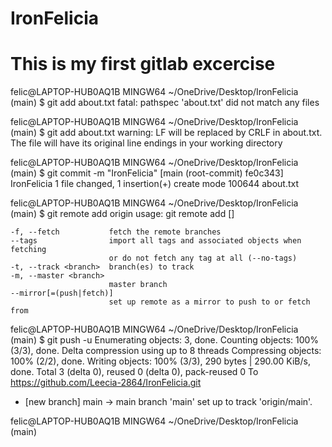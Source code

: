 
# IronFelicia

# This is my first gitlab excercise

felic@LAPTOP-HUB0AQ1B MINGW64 ~/OneDrive/Desktop/IronFelicia (main)
$ git add about.txt
fatal: pathspec 'about.txt' did not match any files

felic@LAPTOP-HUB0AQ1B MINGW64 ~/OneDrive/Desktop/IronFelicia (main)
$ git add about.txt
warning: LF will be replaced by CRLF in about.txt.
The file will have its original line endings in your working directory

felic@LAPTOP-HUB0AQ1B MINGW64 ~/OneDrive/Desktop/IronFelicia (main)
$ git commit -m "IronFelicia"
[main (root-commit) fe0c343] IronFelicia
 1 file changed, 1 insertion(+)
 create mode 100644 about.txt

felic@LAPTOP-HUB0AQ1B MINGW64 ~/OneDrive/Desktop/IronFelicia (main)
$ git remote add origin
usage: git remote add [<options>] <name> <url>

    -f, --fetch           fetch the remote branches
    --tags                import all tags and associated objects when fetching
                          or do not fetch any tag at all (--no-tags)
    -t, --track <branch>  branch(es) to track
    -m, --master <branch>
                          master branch
    --mirror[=(push|fetch)]
                          set up remote as a mirror to push to or fetch from


felic@LAPTOP-HUB0AQ1B MINGW64 ~/OneDrive/Desktop/IronFelicia (main)
$ git push -u
Enumerating objects: 3, done.
Counting objects: 100% (3/3), done.
Delta compression using up to 8 threads
Compressing objects: 100% (2/2), done.
Writing objects: 100% (3/3), 290 bytes | 290.00 KiB/s, done.
Total 3 (delta 0), reused 0 (delta 0), pack-reused 0
To https://github.com/Leecia-2864/IronFelicia.git
 * [new branch]      main -> main
branch 'main' set up to track 'origin/main'.

felic@LAPTOP-HUB0AQ1B MINGW64 ~/OneDrive/Desktop/IronFelicia (main)
